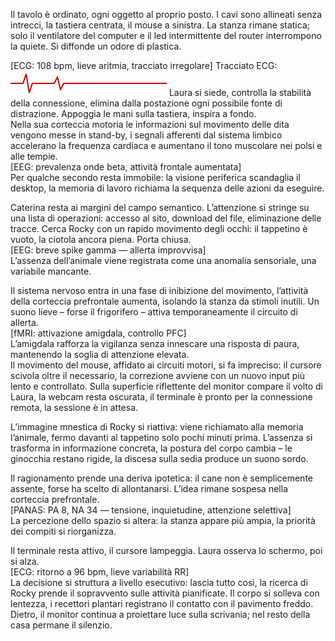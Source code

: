 Il tavolo è ordinato, ogni oggetto al proprio posto. I cavi sono allineati senza intrecci, la tastiera centrata, il mouse a sinistra. La stanza rimane statica; solo il ventilatore del computer e il led intermittente del router interrompono la quiete. Si diffonde un odore di plastica.

[ECG: 108 bpm, lieve aritmia, tracciato irregolare]
Tracciato ECG:
<svg width="250" height="40" viewBox="0 0 250 40" xmlns="http://www.w3.org/2000/svg">
  <polyline points="0,20 20,20 25,5 30,35 35,20 70,20 75,10 80,30 85,20 250,20"
    fill="none" stroke="#c00" stroke-width="2"/>
</svg>
Laura si siede, controlla la stabilità della connessione, elimina dalla postazione ogni possibile fonte di distrazione. Appoggia le mani sulla tastiera, inspira a fondo.  
Nella sua corteccia motoria le informazioni sul movimento delle dita vengono messe in stand-by, i segnali afferenti dal sistema limbico accelerano la frequenza cardiaca e aumentano il tono muscolare nei polsi e alle tempie.  
[EEG: prevalenza onde beta, attività frontale aumentata]  
Per qualche secondo resta immobile: la visione periferica scandaglia il desktop, la memoria di lavoro richiama la sequenza delle azioni da eseguire.

Caterina resta ai margini del campo semantico. L’attenzione si stringe su una lista di operazioni: accesso al sito, download del file, eliminazione delle tracce. Cerca Rocky con un rapido movimento degli occhi: il tappetino è vuoto, la ciotola ancora piena. Porta chiusa.  
[EEG: breve spike gamma — allerta improvvisa]  
L’assenza dell’animale viene registrata come una anomalia sensoriale, una variabile mancante.

Il sistema nervoso entra in una fase di inibizione del movimento, l’attività della corteccia prefrontale aumenta, isolando la stanza da stimoli inutili. Un suono lieve – forse il frigorifero – attiva temporaneamente il circuito di allerta.  
[fMRI: attivazione amigdala, controllo PFC]  
L’amigdala rafforza la vigilanza senza innescare una risposta di paura, mantenendo la soglia di attenzione elevata.  
Il movimento del mouse, affidato ai circuiti motori, si fa impreciso: il cursore scivola oltre il necessario, la correzione avviene con un nuovo input più lento e controllato. Sulla superficie riflettente del monitor compare il volto di Laura, la webcam resta oscurata, il terminale è pronto per la connessione remota, la sessione è in attesa.

L’immagine mnestica di Rocky si riattiva: viene richiamato alla memoria l’animale, fermo davanti al tappetino solo pochi minuti prima. L’assenza si trasforma in informazione concreta, la postura del corpo cambia – le ginocchia restano rigide, la discesa sulla sedia produce un suono sordo.

Il ragionamento prende una deriva ipotetica: il cane non è semplicemente assente, forse ha scelto di allontanarsi. L’idea rimane sospesa nella corteccia prefrontale.  
[PANAS: PA 8, NA 34 — tensione, inquietudine, attenzione selettiva]  
La percezione dello spazio si altera: la stanza appare più ampia, la priorità dei compiti si riorganizza.

Il terminale resta attivo, il cursore lampeggia. Laura osserva lo schermo, poi si alza.  
[ECG: ritorno a 96 bpm, lieve variabilità RR]  
La decisione si struttura a livello esecutivo: lascia tutto così, la ricerca di Rocky prende il sopravvento sulle attività pianificate. Il corpo si solleva con lentezza, i recettori plantari registrano il contatto con il pavimento freddo. Dietro, il monitor continua a proiettare luce sulla scrivania; nel resto della casa permane il silenzio.
